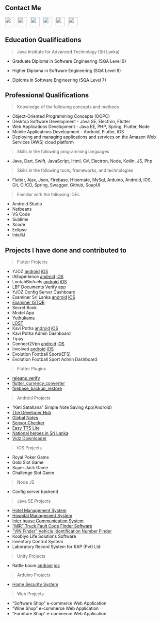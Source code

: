
## Contact Me

<a href="mailto:rashmikaperera8@gmail.com"><img src="https://www.vectorlogo.zone/logos/gmail/gmail-icon.svg" width="30" height="30"></a>
&nbsp;
<a href="https://www.facebook.com/rashmika.perera.161"><img src="https://www.vectorlogo.zone/logos/facebook/facebook-official.svg" width="30" height="30"></a>
&nbsp;
<a href="https://www.instagram.com/zeesha.sheha/?igshid=1txgsgm7hfeg3"><img src="https://www.vectorlogo.zone/logos/instagram/instagram-icon.svg" width="30" height="30"></a>
&nbsp;
<a href="http://linkedin.com/in/shehan-rashmik"><img src="https://www.vectorlogo.zone/logos/linkedin/linkedin-tile.svg" width="30" height="30"></a>
&nbsp;
<a href="https://stackoverflow.com/users/9103981/shehan-rashmika-perera"><img src="https://www.vectorlogo.zone/logos/stackoverflow/stackoverflow-tile.svg" width="30" height="30"></a>
&nbsp;
<a href="https://twitter.com/SH_RASH"><img src="https://www.vectorlogo.zone/logos/twitter/twitter-tile.svg" width="30" height="30"></a>

## Education Qualifications

> Java Institute for Advanced Technology (Sri Lanka)

 - Graduate Diploma in Software Engineering (SQA Level 9)
 
 - Higher Diploma in Software Engineering (SQA Level 8)
 
 - Diploma in Software Engineering (SQA Level 7)


## Professional Qualifications

> Knowledge of the following concepts and methods

 - Object-Oriented Programming Concepts (OOPC)
 - Desktop Software Development - Java SE, Electron, Flutter
 - Web Applications Development - Java EE, PHP, Spring, Flutter, Node
 - Mobile Applications Development - Android, Flutter, IOS
 - Deploying and managing applications and services on the Amazon Web Services (AWS) cloud platform

> Skills in the following programming languages

- Java, Dart, Swift, JavaScript, Html, C#, Electron, Node, Kotlin, JS, Php

> Skills in the following tools, frameworks, and technologies

- Flutter, Ajax, Json, Firebase, Hibernate, MySql, Arduino, Android, IOS, Git, CI/CD, Spring, Swagger, Github, SoapUI

> Familiar with the following IDEs

- Android Studio
- Netbeans
- VS Code
- Sublime
- Xcode
- Eclipse
- IntelliJ

## Projects I have done and contributed to

> Flutter Projects

- YJOZ [android](https://play.google.com/store/apps/details?id=com.lootah.yjoz) [iOS](https://apps.apple.com/us/app/yjoz/id1638068042)
- IAExperience [android](https://play.google.com/store/apps/details?id=com.lootah.iaexp) [iOS](https://apps.apple.com/us/app/iaexperience/id6444019275)
- LootahBiofuels [android](https://play.google.com/store/apps/details?id=com.lootah.lbf) [iOS](https://apps.apple.com/us/app/lootah-biofuels/id6463200101)
- LBF Documents Verify app
- YJOZ Config Server Dashboard
- Examiner Sri Lanka [android](https://play.google.com/store/apps/details?id=com.treinetic.examiner) [iOS](https://apps.apple.com/lk/app/examiner-sri-lanka/id1493898111)
- [Examiner ISTQB](https://play.google.com/store/apps/details?id=com.treinetic.examiner.istqb)
- Secret Book
- Model App
- [Yuthukama](https://play.google.com/store/apps/details?id=com.treinetic.yuthukama) 
- [LOST](https://play.google.com/store/apps/details?id=com.zeesha.sheha.lostapp)
- Kavi Potha [android](https://play.google.com/store/apps/details?id=com.zeesha.sheha.kavipotha) [iOS](https://apps.apple.com/us/app/kavi-potha/id1569350098)
- Kavi Potha Admin Dashboard
- Tippy
- Connect2Vpn [android](https://play.google.com/store/apps/details?id=com.connect2vpn.app&hl=en&gl=US) [iOS](https://apps.apple.com/in/app/connect2vpn/id1565775173)
- Involved [android](https://play.google.com/store/apps/details?id=com.getinvolved.app) [iOS](https://apps.apple.com/us/app/involved-local-communities/id1584285770)
- Evolution Football Sport(EFS)
- Evolution Football Sport Admin Dashboard

> Flutter Plugins

- [releans_verify](https://pub.dev/packages/releans_verify)
- [flutter_currency_converter](https://pub.dev/packages/flutter_currency_converter)
- [firebase_backup_restore](https://pub.dev/packages/firebase_backup_restore)

> Android Projects

- “Keti Satahana” Simple Note Saving App(Android)
- [The Developer Hub](https://play.google.com/store/apps/details?id=com.zeesha.sheha.developerhub)
- [Global Notes](https://play.google.com/store/apps/details?id=com.zeesha.sheha.freenotes)
- [Sensor Checker](https://play.google.com/store/apps/details?id=com.zeesha.sheha.sensor_checker)
- [Easy TTS Lite](https://play.google.com/store/apps/details?id=com.zeesha.sheha.tts)
- [National heroes in Sri Lanka](https://play.google.com/store/apps/details?id=com.zeesha.sheha.sl_heroes)
- [Vidz Downloader](https://play.google.com/store/apps/details?id=com.dilan.vid.vidz_downloader)

> IOS Projects

- Royal Poker Game
- Gold Slot Game
- Super Jack Game
- Challenge Slot Game

> Node JS 

- Config server backend

> Java SE Projects

- [Hotel Management System](https://www.youtube.com/watch?v=tsCv-ZVNsVg&ab_channel=TechnogenSoftwares)
- [Hospital Management System](https://www.youtube.com/watch?v=lMevqM0oGuo)
- [Inter house Communication System](https://www.youtube.com/watch?v=hkMceLM0Fac)
- [“MiR” Truck Fault Code Finder Software](https://www.youtube.com/watch?v=E3YZ4tA0egs)
- ["VIN Finder" Vehicle Identification Number Finder](https://youtu.be/TPTVQDbb_Fg)
- Koobiyo Life Solutions Software
- Inventory Control System
- Laboratory Record System for KAP (Pvt) Ltd

> Unity Projects

- Rattle boom [android](https://play.google.com/store/apps/details?id=com.treinetic.rattleboom) [ios](https://apps.apple.com/lk/app/rattle-boom/id1483212936)

> Arduino Projects

- [Home Security System ](https://www.youtube.com/watch?v=bcVOemEk3p0&feature=youtu.be)

> Web Projects

- “Software Shop” e-commerce Web Application
- “Wine Shop” e-commerce Web Application
- “Furniture Shop” e-commerce Web Application





